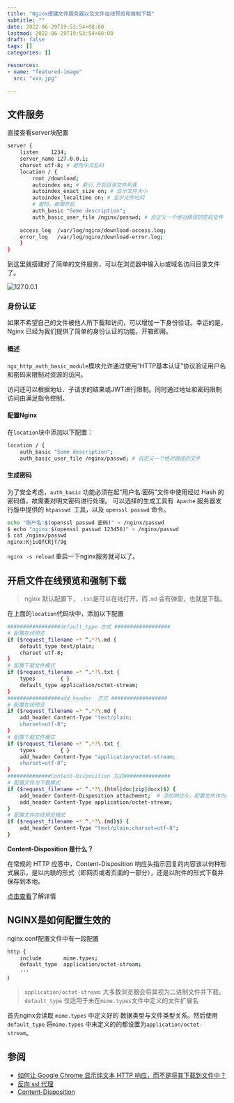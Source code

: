 ```yaml
---
title: "Nginx搭建文件服务器以及文件在线预览和强制下载"
subtitle: ""
date: 2022-06-29T19:53:54+08:00
lastmod: 2022-06-29T19:53:54+08:00
draft: false
tags: []
categories: []

resources:
- name: "featured-image"
  src: "xxx.jpg"

---
```


## 文件服务
直接查看server块配置
```bash
server {
    listen    1234;
    server_name 127.0.0.1;
    charset utf-8; # 避免中文乱码 
    location / {
	    root /download;
        autoindex on; # 索引,开启目录文件列表
        autoindex_exact_size on; # 显示文件大小 
        autoindex_localtime on; # 显示文件时间
        # 密码，按需开启
        auth_basic "Some description";
    	auth_basic_user_file /nginx/passwd;	# 自定义一个绝对路径的密码文件
    	
    access_log  /var/log/nginx/download-access.log;
    error_log   /var/log/nginx/download-error.log;
	}
}
```
到这里就搭建好了简单的文件服务，可以在浏览器中输入ip或域名访问目录文件了。

![127.0.0.1](https://img-blog.csdnimg.cn/02df31e942ad4c27abc1ae2af028f8f5.png)
### 身份认证
如果不希望自己的文件被他人所下载和访问，可以增加一下身份验证。幸运的是，Nginx 已经为我们提供了简单的身份认证的功能，开箱即用。
#### 概述
`ngx_http_auth_basic_module`模块允许通过使用“HTTP基本认证”协议验证用户名和密码来限制对资源的访问。

访问还可以根据地址、子请求的结果或JWT进行限制。同时通过地址和密码限制访问由满足指令控制。
#### 配置Nginx
在`location`块中添加以下配置：
```bash
location / {
	auth_basic "Some description";
	auth_basic_user_file /nginx/passwd;	# 自定义一个绝对路径的文件
```
#### 生成密码
为了安全考虑，`auth_basic` 功能必须在起“用户名:密码”文件中使用经过 Hash 的密码值，故需要对明文密码进行处理。
可以选择的生成工具有` Apache` 服务器发行版中提供的 `htpasswd `工具，以及 `openssl passwd` 命令。

```bash
echo "账户名:$(openssl passwd 密码)" > /nginx/passwd
$ echo "nginx:$(openssl passwd 123456)" > /nginx/passwd
$ cat /nginx/passwd
nginx:Kj1uQfCRjT/9g
```
`nginx -s reload` 重启一下nginx服务就可以了。
## 开启文件在线预览和强制下载
> nginx 默认配置下， `.txt`是可以在线打开，而`.md` 会有弹窗，也就是下载。

在上面的`location`代码块中，添加以下配置
```bash
#################default_type 方式 ##################
# 配置在线预览
if ($request_filename ~* ^.*?\.md {
    default_type text/plain; 
    charset utf-8;
}
# 配置下载文件模式
if ($request_filename ~* ^.*?\.txt {
    types        { }
    default_type application/octet-stream; 
}
#################add_header  方式 ##################
# 配置在线预览
if ($request_filename ~* ^.*?\.md {
    add_header Content-Type "text/plain; 
    charset=utf-8";
}
# 配置下载文件模式
if ($request_filename ~* ^.*?\.txt {
    types        { }
    add_header Content-Type "application/octet-stream; 
    charset=utf-8";
}
##############Content-Disposition 方式###############
# 配置文件为下载模式 
if ($request_filename ~* ^.*?\.(html|doc|zip|docx)$) {
    add_header Content-Disposition attachment;	# 添加响应头，配置文件作为附件下载
    add_header Content-Type application/octet-stream;
}
# 配置文件在线预览模式
if ($request_filename ~* ^.*?\.(md)$) {
	add_header Content-Type "text/plain;charset=utf-8";
}
```
**Content-Disposition 是什么？**

在常规的 HTTP 应答中，Content-Disposition 响应头指示回复的内容该以何种形式展示，是以内联的形式（即网页或者页面的一部分），还是以附件的形式下载并保存到本地。

[点击查看](https://developer.mozilla.org/zh-CN/docs/Web/HTTP/Headers/Content-Disposition)了解详情
## NGINX是如何配置生效的
nginx.conf配置文件中有一段配置

```bash
http {
    include       mime.types;
    default_type  application/octet-stream;
    ···
｝
```
> `application/octet-stream`: 大多数浏览器会将其视为二进制文件并下载。`default_type` 仅适用于未在`mime.types`文件中定义的文件扩展名

首先nginx会读取 `mime.types` 中定义好的 数据类型与文件类型关系。然后使用`default_type` 将`mime.types` 中未定义的的都设置为`application/octet-stream`。

## 参阅
- [如何让 Google Chrome 显示纯文本 HTTP 响应，而不是将其下载到文件中？](https://superuser.com/questions/126354/how-can-i-make-google-chrome-display-a-plain-text-http-response-rather-than-dow/1675596#1675596)
- [反向 ssl 代理](https://www.nginx.com/resources/wiki/start/topics/examples/SSL-Offloader/)
- [Content-Disposition](https://developer.mozilla.org/zh-CN/docs/Web/HTTP/Headers/Content-Disposition)